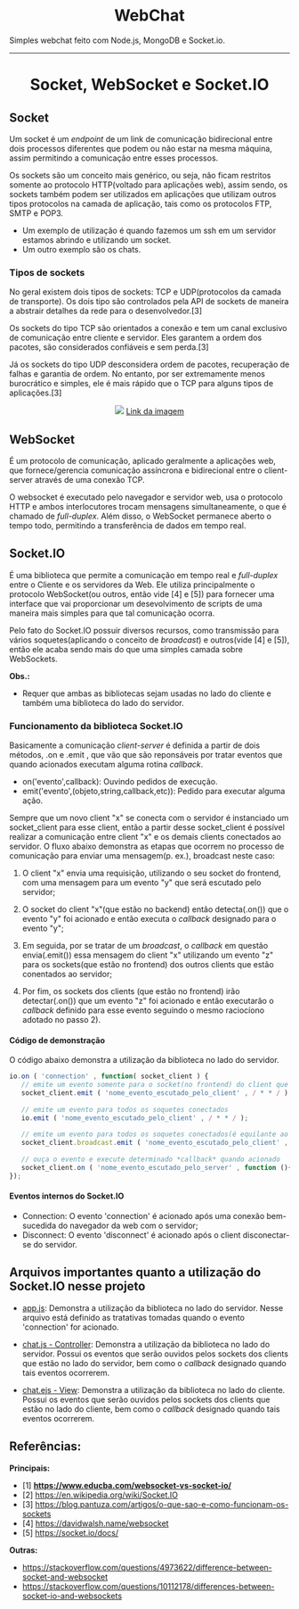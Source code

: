 <h1 align="center"> WebChat </h1>
Simples webchat feito com Node.js, MongoDB e Socket.io.

----

<h1 align="center">Socket, WebSocket e Socket.IO </h1>

## Socket
	
Um socket é um *endpoint* de um link de comunicação bidirecional entre dois processos diferentes que podem ou não estar na mesma máquina, assim permitindo a comunicação entre esses processos.

Os sockets são um conceito mais genérico, ou seja, não ficam restritos somente ao protocolo HTTP(voltado para aplicações web), assim sendo, os sockets também podem ser utilizados em aplicações que utilizam outros tipos protocolos na camada de aplicação, tais como os protocolos FTP, SMTP e POP3. 

* Um exemplo de utilização é quando fazemos um ssh em um servidor estamos abrindo e utilizando um socket. 
* Um outro exemplo são os chats.

### Tipos de sockets

No geral existem dois tipos de sockets: TCP e UDP(protocolos da camada de transporte). Os dois tipo são controlados pela API de sockets de maneira a abstrair detalhes da rede para o desenvolvedor.[3]

Os sockets do tipo TCP são orientados a conexão e tem um canal exclusivo de comunicação entre cliente e servidor. Eles garantem a ordem dos pacotes, são considerados confiáveis e sem perda.[3]

Já os sockets do tipo UDP desconsidera ordem de pacotes, recuperação de falhas e garantia de ordem. No entanto, por ser extremamente menos burocrático e simples, ele é mais rápido que o TCP para alguns tipos de aplicações.[3]

<p align="center">
	<img src="https://dkrn4sk0rn31v.cloudfront.net/2019/05/31211650/socket-transport-application.png"/>
	<a href="https://www.treinaweb.com.br/blog/uma-introducao-a-tcp-udp-e-sockets/">Link da imagem</a>
</p>

## WebSocket
	 
É um protocolo de comunicação, aplicado geralmente a aplicações web, que fornece/gerencia comunicação assíncrona e bidirecional entre o client-server através de uma conexão TCP. 

O websocket é executado pelo navegador e servidor web, usa o protocolo HTTP e ambos interlocutores trocam mensagens simultaneamente, o que é chamado de *full-duplex*. Além disso, o WebSocket permanece aberto o tempo todo, permitindo a transferência de dados em tempo real.

## Socket.IO 
	
É uma biblioteca que permite a comunicação em tempo real e *full-duplex* entre o Cliente e os servidores da Web. Ele utiliza principalmente o protocolo WebSocket(ou outros, então vide [4] e [5]) para fornecer uma interface que vai proporcionar um desevolvimento de scripts de uma maneira mais simples para que tal comunicação ocorra.

Pelo fato do Socket.IO possuir diversos recursos, como transmissão para vários soquetes(aplicando o conceito de *broadcast*) e outros(vide [4] e [5]), então ele acaba sendo mais do que uma simples camada sobre WebSockets.

**Obs.:**
* Requer que ambas as bibliotecas sejam usadas no lado do cliente e também uma biblioteca do lado do servidor.

### Funcionamento da biblioteca Socket.IO

Basicamente a comunicação *client-server* é definida a partir de dois métodos, .on e .emit , que vão que são reponsáveis por tratar eventos que quando acionados executam alguma rotina *callback*.

* on('evento',callback): Ouvindo pedidos de execução. 
* emit('evento',(objeto,string,callback,etc)): Pedido para executar alguma ação.

Sempre que um novo client "x" se conecta com o servidor é instanciado um socket_client para esse client, então a partir desse socket_client é possível realizar a comunicação entre client "x" e os demais clients conectados ao servidor. O fluxo abaixo demonstra as etapas que ocorrem no processo de comunicação para enviar uma mensagem(p. ex.), broadcast neste caso:

1) O client "x" envia uma requisição, utilizando o seu socket do frontend, com uma mensagem para um evento "y" que será escutado pelo servidor;

2) O socket do client "x"(que estão no backend) então detecta(.on()) que o evento "y" foi acionado e então executa o *callback* designado para o evento "y";

3) Em seguida, por se tratar de um *broadcast*, o *callback* em questão envia(.emit()) essa mensagem do client "x" utilizando um evento "z" para os sockets(que estão no frontend) dos outros clients que estão conentados ao servidor;

4) Por fim, os sockets dos clients (que estão no frontend) irão detectar(.on()) que um evento "z" foi acionado e então executarão o *callback* definido para esse evento seguindo o mesmo raciocíono adotado no passo 2).

#### Código de demonstração

O código abaixo demonstra a utilização da biblioteca no lado do servidor.

```javascript
io.on ( 'connection' , function( socket_client ) { 
   // emite um evento somente para o socket(no frontend) do client que acionou o evento 'connection'
   socket_client.emit ( 'nome_evento_escutado_pelo_client' , / * * / ); 
   
   // emite um evento para todos os soquetes conectados
   io.emit ( 'nome_evento_escutado_pelo_client' , / * * / ); 
   
   // emite um evento para todos os soquetes conectados(é equilante ao da linha acima)
   socket_client.broadcast.emit ( 'nome_evento_escutado_pelo_client' , / * * / ); 
   
   // ouça o evento e execute determinado *callback* quando acionado
   socket_client.on ( 'nome_evento_escutado_pelo_server' , function (){ / * * / }); 
});
```

#### Eventos internos do Socket.IO

* Connection: O evento 'connection' é acionado após uma conexão bem-sucedida do navegador da web com o servidor;
* Disconnect: O evento 'disconnect' é acionado após o client disconectar-se do servidor.

## Arquivos importantes quanto a utilização do Socket.IO nesse projeto

* [app.js](https://github.com/Gustavo-Nogueira/WebChat/blob/master/app.js): Demonstra a utilização da biblioteca no lado do servidor. Nesse arquivo está definido as tratativas tomadas quando o evento 'connection' for acionado.

* [chat.js - Controller](https://github.com/Gustavo-Nogueira/WebChat/blob/master/app/controllers/chat.js): Demonstra a utilização da biblioteca no lado do servidor. Possui os eventos que serão ouvidos pelos sockets dos clients que estão no lado do servidor, bem como o *callback* designado quando tais eventos ocorrerem.

* [chat.ejs - View](https://github.com/Gustavo-Nogueira/WebChat/blob/master/app/views/chat.ejs): Demonstra a utilização da biblioteca no lado do cliente. Possui os eventos que serão ouvidos pelos sockets dos clients que estão no lado do cliente, bem como o *callback* designado quando tais eventos ocorrerem.



## Referências:
**Principais:**
* [1] **https://www.educba.com/websocket-vs-socket-io/**
* [2] https://en.wikipedia.org/wiki/Socket.IO
* [3] https://blog.pantuza.com/artigos/o-que-sao-e-como-funcionam-os-sockets
* [4] https://davidwalsh.name/websocket
* [5] https://socket.io/docs/

**Outras:**
* https://stackoverflow.com/questions/4973622/difference-between-socket-and-websocket
* https://stackoverflow.com/questions/10112178/differences-between-socket-io-and-websockets


